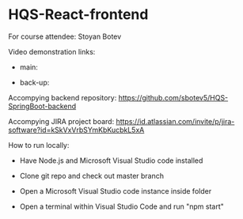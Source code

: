 # HQS-React-frontend

For course attendee: Stoyan Botev

Video demonstration links:

- main:

- back-up:

Accompying backend repository: https://github.com/sbotev5/HQS-SpringBoot-backend

Accompying JIRA project board: https://id.atlassian.com/invite/p/jira-software?id=kSkVxVrbSYmKbKucbkL5xA

How to run locally:

- Have Node.js and Microsoft Visual Studio code installed

- Clone git repo and check out master branch

- Open a Microsoft Visual Studio code instance inside folder

- Open a terminal within Visual Studio Code and run "npm start"
